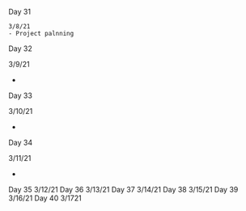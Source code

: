 Day 31

    3/8/21
    - Project palnning

Day 32

3/9/21

-

Day 33

3/10/21

-

Day 34

3/11/21

-

Day 35
3/12/21
Day 36
3/13/21
Day 37
3/14/21
Day 38
3/15/21
Day 39
3/16/21
Day 40
3/1721
